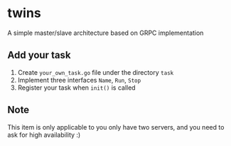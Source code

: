 # twins

A simple master/slave architecture based on GRPC implementation

## Add your task

1. Create `your_own_task.go` file under the directory `task`
2. Implement three interfaces `Name`, `Run`, `Stop`
3. Register your task when `init()` is called

## Note

This item is only applicable to you only have two servers, and you need to ask for high availability :)